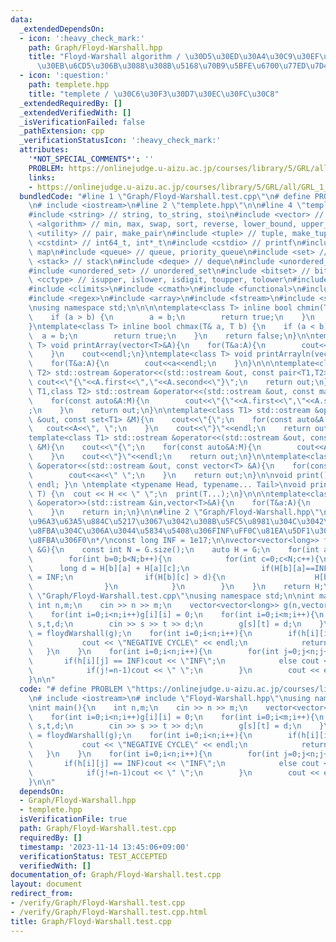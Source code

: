 ```yaml
---
data:
  _extendedDependsOn:
  - icon: ':heavy_check_mark:'
    path: Graph/Floyd-Warshall.hpp
    title: "Floyd-Warshall algorithm / \u30D5\u30ED\u30A4\u30C9\u30EF\u30FC\u30B7\u30E3\
      \u30EB\u6CD5\u306B\u3088\u308B\u5168\u70B9\u5BFE\u6700\u77ED\u7D4C\u8DEF"
  - icon: ':question:'
    path: templete.hpp
    title: "templete / \u30C6\u30F3\u30D7\u30EC\u30FC\u30C8"
  _extendedRequiredBy: []
  _extendedVerifiedWith: []
  _isVerificationFailed: false
  _pathExtension: cpp
  _verificationStatusIcon: ':heavy_check_mark:'
  attributes:
    '*NOT_SPECIAL_COMMENTS*': ''
    PROBLEM: https://onlinejudge.u-aizu.ac.jp/courses/library/5/GRL/all/GRL_1_C
    links:
    - https://onlinejudge.u-aizu.ac.jp/courses/library/5/GRL/all/GRL_1_C
  bundledCode: "#line 1 \"Graph/Floyd-Warshall.test.cpp\"\n# define PROBLEM \"https://onlinejudge.u-aizu.ac.jp/courses/library/5/GRL/all/GRL_1_C\"\
    \n# include <iostream>\n#line 2 \"templete.hpp\"\n\n#line 4 \"templete.hpp\"\n\
    #include <string> // string, to_string, stoi\n#include <vector> // vector\n#include\
    \ <algorithm> // min, max, swap, sort, reverse, lower_bound, upper_bound\n#include\
    \ <utility> // pair, make_pair\n#include <tuple> // tuple, make_tuple\n#include\
    \ <cstdint> // int64_t, int*_t\n#include <cstdio> // printf\n#include <map> //\
    \ map\n#include <queue> // queue, priority_queue\n#include <set> // set\n#include\
    \ <stack> // stack\n#include <deque> // deque\n#include <unordered_map> // unordered_map\n\
    #include <unordered_set> // unordered_set\n#include <bitset> // bitset\n#include\
    \ <cctype> // isupper, islower, isdigit, toupper, tolower\n#include <iomanip>\n\
    #include <climits>\n#include <cmath>\n#include <functional>\n#include <numeric>\n\
    #include <regex>\n#include <array>\n#include <fstream>\n#include <sstream>\n\n\
    \nusing namespace std;\n\n\n\ntemplate<class T> inline bool chmin(T& a, T b) {\n\
    \    if (a > b) {\n        a = b;\n        return true;\n    }\n    return false;\n\
    }\ntemplate<class T> inline bool chmax(T& a, T b) {\n    if (a < b) {\n      \
    \  a = b;\n        return true;\n    }\n    return false;\n}\n\ntemplate<class\
    \ T> void printArray(vector<T>&A){\n    for(T&a:A){\n        cout<<a<<\" \";\n\
    \    }\n    cout<<endl;\n}\ntemplate<class T> void printArrayln(vector<T>&A){\n\
    \    for(T&a:A){\n        cout<<a<<endl;\n    }\n}\n\n\ntemplate<class T1,class\
    \ T2> std::ostream &operator<<(std::ostream &out, const pair<T1,T2> &A){\n   \
    \ cout<<\"{\"<<A.first<<\",\"<<A.second<<\"}\";\n    return out;\n}\n\ntemplate<class\
    \ T1,class T2> std::ostream &operator<<(std::ostream &out, const map<T1,T2> &M){\n\
    \    for(const auto&A:M){\n        cout<<\"{\"<<A.first<<\",\"<<A.second<<\"}\"\
    ;\n    }\n    return out;\n}\n\ntemplate<class T1> std::ostream &operator<<(std::ostream\
    \ &out, const set<T1> &M){\n    cout<<\"{\";\n    for(const auto&A:M){\n     \
    \   cout<<A<<\", \";\n    }\n    cout<<\"}\"<<endl;\n    return out;\n}\n\n\n\
    template<class T1> std::ostream &operator<<(std::ostream &out, const multiset<T1>\
    \ &M){\n    cout<<\"{\";\n    for(const auto&A:M){\n        cout<<A<<\", \";\n\
    \    }\n    cout<<\"}\"<<endl;\n    return out;\n}\n\ntemplate<class T> std::ostream\
    \ &operator<<(std::ostream &out, const vector<T> &A){\n    for(const T &a:A){\n\
    \        cout<<a<<\" \";\n    }\n    return out;\n}\n\nvoid print() { cout <<\
    \ endl; }\n \ntemplate <typename Head, typename... Tail>\nvoid print(Head H, Tail...\
    \ T) {\n  cout << H << \" \";\n  print(T...);\n}\n\n\ntemplate<class T> std::istream\
    \ &operator>>(std::istream &in,vector<T>&A){\n    for(T&a:A){\n        std::cin>>a;\n\
    \    }\n    return in;\n}\n\n#line 2 \"Graph/Floyd-Warshall.hpp\"\n\n/*\nG\u306F\
    \u96A3\u63A5\u884C\u5217\u3067\u3042\u308B\u5FC5\u8981\u304C\u3042\u308A\uFF0C\
    \u8FBA\u304C\u306A\u3044\u5834\u5408\u306FINF\uFF0C\u81EA\u5DF1\u30EB\u30FC\u30D7\
    \u8FBA\u306F0\n*/\nconst long INF = 1e17;\n\nvector<vector<long>> floydWarshall(vector<vector<long>>\
    \ &G){\n    const int N = G.size();\n    auto H = G;\n    for(int a=0;a<N;a++){\n\
    \        for(int b=0;b<N;b++){\n            for(int c=0;c<N;c++){\n          \
    \      long d = H[b][a] + H[a][c];\n                if(H[b][a]==INF||H[a][c]==INF)d\
    \ = INF;\n                if(H[b][c] > d){\n                    H[b][c] = d;\n\
    \                }\n            }\n        }\n    }\n    return H;\n}\n#line 4\
    \ \"Graph/Floyd-Warshall.test.cpp\"\nusing namespace std;\n\nint main(){\n   \
    \ int n,m;\n    cin >> n >> m;\n    vector<vector<long>> g(n,vector<long>(n,INF));\n\
    \    for(int i=0;i<n;i++)g[i][i] = 0;\n    for(int i=0;i<m;i++){\n        int\
    \ s,t,d;\n        cin >> s >> t >> d;\n        g[s][t] = d;\n    }\n    auto h\
    \ = floydWarshall(g);\n    for(int i=0;i<n;i++){\n        if(h[i][i] < 0){\n \
    \           cout << \"NEGATIVE CYCLE\" << endl;\n            return 0;\n     \
    \   }\n    }\n    for(int i=0;i<n;i++){\n        for(int j=0;j<n;j++){\n     \
    \       if(h[i][j] == INF)cout << \"INF\";\n            else cout << h[i][j];\n\
    \            if(j!=n-1)cout << \" \";\n        }\n        cout << endl;\n    }\n\
    }\n\n"
  code: "# define PROBLEM \"https://onlinejudge.u-aizu.ac.jp/courses/library/5/GRL/all/GRL_1_C\"\
    \n# include <iostream>\n# include \"Floyd-Warshall.hpp\"\nusing namespace std;\n\
    \nint main(){\n    int n,m;\n    cin >> n >> m;\n    vector<vector<long>> g(n,vector<long>(n,INF));\n\
    \    for(int i=0;i<n;i++)g[i][i] = 0;\n    for(int i=0;i<m;i++){\n        int\
    \ s,t,d;\n        cin >> s >> t >> d;\n        g[s][t] = d;\n    }\n    auto h\
    \ = floydWarshall(g);\n    for(int i=0;i<n;i++){\n        if(h[i][i] < 0){\n \
    \           cout << \"NEGATIVE CYCLE\" << endl;\n            return 0;\n     \
    \   }\n    }\n    for(int i=0;i<n;i++){\n        for(int j=0;j<n;j++){\n     \
    \       if(h[i][j] == INF)cout << \"INF\";\n            else cout << h[i][j];\n\
    \            if(j!=n-1)cout << \" \";\n        }\n        cout << endl;\n    }\n\
    }\n\n"
  dependsOn:
  - Graph/Floyd-Warshall.hpp
  - templete.hpp
  isVerificationFile: true
  path: Graph/Floyd-Warshall.test.cpp
  requiredBy: []
  timestamp: '2023-11-14 13:45:06+09:00'
  verificationStatus: TEST_ACCEPTED
  verifiedWith: []
documentation_of: Graph/Floyd-Warshall.test.cpp
layout: document
redirect_from:
- /verify/Graph/Floyd-Warshall.test.cpp
- /verify/Graph/Floyd-Warshall.test.cpp.html
title: Graph/Floyd-Warshall.test.cpp
---
```

